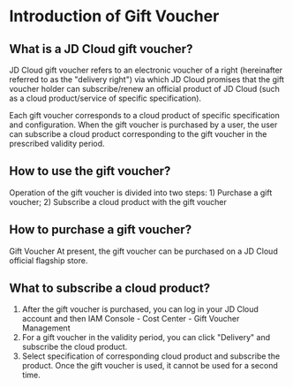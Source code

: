 # Introduction of Gift Voucher
## What is a JD Cloud gift voucher?

JD Cloud gift voucher refers to an electronic voucher of a right (hereinafter referred to as the "delivery right") via which JD Cloud promises that the gift voucher holder can subscribe/renew an official product of JD Cloud (such as a cloud product/service of specific specification).

Each gift voucher corresponds to a cloud product of specific specification and configuration. When the gift voucher is purchased by a user, the user can subscribe a cloud product corresponding to the gift voucher in the prescribed validity period.

## How to use the gift voucher?
Operation of the gift voucher is divided into two steps: 1) Purchase a gift voucher; 2) Subscribe a cloud product with the gift voucher

## How to purchase a gift voucher?
Gift Voucher  At present, the gift voucher can be purchased on a JD Cloud official flagship store.

## What to subscribe a cloud product?
1) After the gift voucher is purchased, you can log in your JD Cloud account and then IAM Console - Cost Center - Gift Voucher Management
2) For a gift voucher in the validity period, you can click "Delivery" and subscribe the cloud product.
3) Select specification of corresponding cloud product and subscribe the product. Once the gift voucher is used, it cannot be used for a second time.

